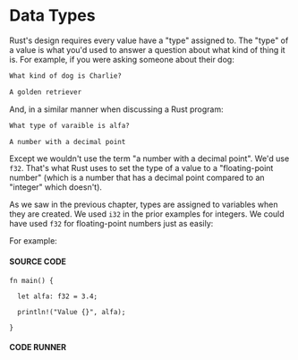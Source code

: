 # Data Types

Rust's design requires every value have a
"type" assigned to. The "type" of a value is what
you'd used to answer a question about what kind of
thing it is. For example, if you were asking someone
about their dog:

```txt
What kind of dog is Charlie?

A golden retriever
```

And, in a similar manner when discussing a Rust program:

```txt
What type of varaible is alfa?

A number with a decimal point
```

Except we wouldn't use the term "a number with a
decimal point". We'd use `f32`. That's what Rust
uses to set the type of a value to a "floating-point
number" (which is a number that has a decimal point
compared to an "integer" which doesn't).

As we saw in the previous chapter, types are assigned
to variables when they are created. We used `i32`
in the prior examples for integers. We could have used
`f32` for floating-point numbers just as easily:

For example:

#### SOURCE CODE

```rust, noplayground, EXAMPLE1
fn main() {

  let alfa: f32 = 3.4;

  println!("Value {}", alfa);

}
```

#### CODE RUNNER

```rust, editable, CODE1

```
